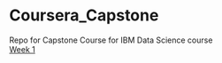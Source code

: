 # Coursera_Capstone
Repo for Capstone Course for IBM Data Science course
<br> [Week 1 ](https://github.com/manderzzzz/Coursera_Capstone/tree/main/Week%201)

